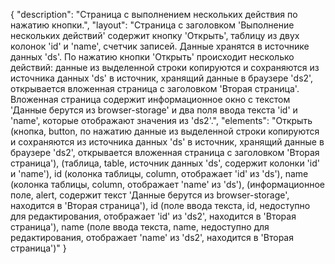 {
"description": "Страница с выполнением нескольких действия по нажатию кнопки.",
"layout": "Страница с заголовком 'Выполнение нескольких действий' содержит кнопку 'Открыть', таблицу из двух колонок 'id' и 'name', счетчик записей. Данные хранятся в источнике данных 'ds'. По нажатию кнопки 'Открыть' происходит несколько действий: данные из выделенной строки копируются и сохраняются из источника данных 'ds' в источник, хранящий данные в браузере 'ds2', открывается вложенная страница с заголовком 'Вторая страница'. Вложенная страница содержит информационное окно  с текстом 'Данные берутся из browser-storage' и два поля ввода текста 'id' и 'name', которые отображают значения из 'ds2'.",
"elements": "Открыть (кнопка, button, по нажатию данные из выделенной строки копируются и сохраняются из источника данных 'ds' в источник, хранящий данные в браузере 'ds2', открывается вложенная страница с заголовком 'Вторая страница'),
(таблица, table, источник данных 'ds', содержит колонки 'id' и 'name'),
id (колонка таблицы, column, отображает 'id' из 'ds'),
name (колонка таблицы, column, отображает 'name' из 'ds'),
(информационное поле, alert, содержит текст 'Данные берутся из browser-storage', находится в 'Вторая страница'),
id (поле ввода текста, id, недоступно для редактирования, отображает 'id' из 'ds2', находится в 'Вторая страница'),
name (поле ввода текста, name, недоступно для редактирования, отображает 'name' из 'ds2', находится в 'Вторая страница')"
}